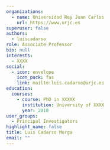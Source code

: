 ```yaml
---
organizations:
  - name: Universidad Rey Juan Carlos
    url: https://www.urjc.es
superuser: false
authors:
  - luiscadarso
role: Associate Professor
bio: null
interests:
  - XXXX
social:
  - icon: envelope
    icon_pack: fas
    link: mailto:luis.cadarso@urjc.es
education:
  courses:
    - course: PhD in XXXXX
      institution: University of XXXX
      year: 2010
user_groups:
  - Principal Investigators
highlight_name: false
title: Luis Cadarso Morga
email: ""
---
```

